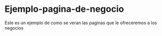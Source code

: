 # Ejemplo-pagina-de-negocio
Este es un ejemplo de como se veran las paginas que le ofreceremos a los negocios 
